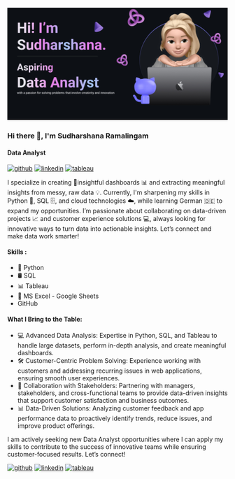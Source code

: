 <!--- 👋 Hi, I’m @SudharshanaRamalingam aspiring Data Analyst based in Berlin.
- 👀 I’m interested in data analysis and leveraging data to solve real-world problems.
- 🌱 I’m currently learning German and enhancing my skills in Python, SQL, and cloud technologies.
- 📫 How to reach me .
- ⚡ Fun fact: ...

SudharshanaRamalingam/SudharshanaRamalingam is a ✨ special ✨ repository because its `README.md` (this file) appears on your GitHub profile.
You can click the Preview link to take a look at your changes.
--->
![Data Analyst](https://github.com/SudharshanaRamalingam/SudharshanaRamalingam/blob/main/Make%20your%20README.jpg)
### Hi there 👋, I'm Sudharshana Ramalingam
#### Data Analyst

[<img src='https://cdn.jsdelivr.net/npm/simple-icons@3.0.1/icons/github.svg' alt='github' height='40'>](https://github.com/SudharshanaRamalingam)  [<img src='https://cdn.jsdelivr.net/npm/simple-icons@3.0.1/icons/linkedin.svg' alt='linkedin' height='40'>](https://www.linkedin.com/in/sudharshana-ramalingam/)  [<img src='https://cdn.jsdelivr.net/npm/simple-icons@3.0.1/icons/tableau.svg' alt='tableau' height='40'>](https://public.tableau.com/app/profile/sudharshana.ramalingam/vizzes)  

I specialize in creating 🎯insightful dashboards 📊 and extracting meaningful insights from messy, raw data 💡. Currently, I'm sharpening my skills in Python 🐍, SQL 🗄️, and cloud technologies ☁️, while learning German 🇩🇪 to expand my opportunities. I’m passionate about collaborating on data-driven projects 📈 and customer experience solutions 💻, always looking for innovative ways to turn data into actionable insights. Let’s connect and make data work smarter!

#### Skills :
* 🐍 Python
* 🛢 SQL
* 📊 Tableau
* 📗 MS Excel - Google Sheets
* GitHub
#### What I Bring to the Table:
* 💻 Advanced Data Analysis: Expertise in Python, SQL, and Tableau to handle large datasets, perform in-depth analysis, and create meaningful dashboards.
* 🛠 Customer-Centric Problem Solving: Experience working with customers and addressing recurring issues in web applications, ensuring smooth user experiences.
* 🤝 Collaboration with Stakeholders: Partnering with managers, stakeholders, and cross-functional teams to provide data-driven insights that support customer satisfaction and business outcomes.
* 📊 Data-Driven Solutions: Analyzing customer feedback and app performance data to proactively identify trends, reduce issues, and improve product offerings.

I am actively seeking new Data Analyst opportunities where I can apply my skills to contribute to the success of innovative teams while ensuring customer-focused results. Let’s connect!

[<img src='https://cdn.jsdelivr.net/npm/simple-icons@3.0.1/icons/github.svg' alt='github' height='40'>](https://github.com/SudharshanaRamalingam)  [<img src='https://cdn.jsdelivr.net/npm/simple-icons@3.0.1/icons/linkedin.svg' alt='linkedin' height='40'>](https://www.linkedin.com/in/sudharshana-ramalingam/)  [<img src='https://cdn.jsdelivr.net/npm/simple-icons@3.0.1/icons/tableau.svg' alt='tableau' height='40'>](https://public.tableau.com/app/profile/sudharshana.ramalingam/vizzes)  




